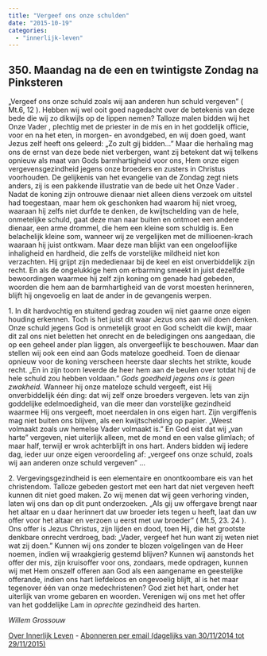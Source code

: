 ```yaml
---
title: "Vergeef ons onze schulden"
date: "2015-10-19"
categories: 
  - "innerlijk-leven"
---
```


## 350\. Maandag na de een en twintigste Zondag na Pinksteren

„Vergeef ons onze schuld zoals wij aan anderen hun schuld vergeven” ( Mt.6, 12 ). Hebben wij wel ooit goed nagedacht over de betekenis van deze bede die wij zo dikwijls op de lippen nemen? Talloze malen bidden wij het Onze Vader , plechtig met de priester in de mis en in het goddelijk officie, voor en na het eten, in morgen- en avondgebed, en wij doen goed, want Jezus zelf heeft ons geleerd: „Zo zult gij bidden…” Maar die herhaling mag ons de ernst van deze bede niet verbergen, want zij betekent dat wij telkens opnieuw als maat van Gods barmhartigheid voor ons, Hem onze eigen vergevensgezindheid jegens onze broeders en zusters in Christus voorhouden. De gelijkenis van het evangelie van de Zondag zegt niets anders, zij is een pakkende illustratie van de bede uit het Onze Vader . Nadat de koning zijn ontrouwe dienaar niet alleen diens verzoek om uitstel had toegestaan, maar hem ok geschonken had waarom hij niet vroeg, waaraan hij zelfs niet durfde te denken, de kwijtschelding van de hele, onmetelijke schuld, gaat deze man naar buiten en ontmoet een andere dienaar, een arme drommel, die hem een kleine som schuldig is. Een belachelijk kleine som, wanneer wij ze vergelijken met de millioenen-krach waaraan hij juist ontkwam. Maar deze man blijkt van een ongelooflijke inhaligheid en hardheid, die zelfs de vorstelijke mildheid niet kon verzachten. Hij grijpt zijn mededienaar bij de keel en eist onverbiddelijk zijn recht. En als de ongelukkige hem om erbarming smeekt in juist dezelfde bewoordingen waarmee hij zelf zijn koning om genade had gebeden, woorden die hem aan de barmhartigheid van de vorst moesten herinneren, blijft hij ongevoelig en laat de ander in de gevangenis werpen.

1\. In dit hardvochtig en stuitend gedrag zouden wij niet gaarne onze eigen houding erkennen. Toch is het juist dit waar Jezus ons aan wil doen denken. Onze schuld jegens God is onmetelijk groot en God scheldt die kwijt, maar dit zal ons niet beletten het onrecht en de beledigingen ons aangedaan, die op een geheel ander plan liggen, als onvergeeflijk te beschouwen. Maar dan stellen wij ook een eind aan Gods mateloze goedheid. Toen de dienaar opnieuw voor de koning verscheen heerste daar slechts het strikte, koude recht. „En in zijn toorn leverde de heer hem aan de beulen over totdat hij de hele schuld zou hebben voldaan.” _Gods goedheid jegens ons is geen zwakheid._ Wanneer hij onze mateloze schuld vergeeft, eist Hij onverbiddelijk één ding: dat wij zelf onze broeders vergeven. Iets van zijn goddelijke edelmoedigheid, van die meer dan vorstelijke gezindheid waarmee Hij ons vergeeft, moet neerdalen in ons eigen hart. Zijn vergiffenis mag niet buiten ons blijven, als een kwijtschelding op papier. „Weest volmaakt zoals uw hemelse Vader volmaakt is.” En God eist dat wij „van harte” vergeven, niet uiterlijk alleen, met de mond en een valse glimlach; of maar half, terwijl er wrok achterblijft in ons hart. Anders bidden wij iedere dag, ieder uur onze eigen veroordeling af: „vergeef ons onze schuld, zoals wij aan anderen onze schuld vergeven” …

2\. Vergevingsgezindheid is een elementaire en onontkoombare eis van het christendom. Talloze gebeden gestort met een hart dat niet vergeven heeft kunnen dit niet goed maken. Zo wij menen dat wij geen verhoring vinden, laten wij ons dan op dit punt onderzoeken. „Als gij uw offergave brengt naar het altaar en u daar herinnert dat uw broeder iets tegen u heeft, laat dan uw offer voor het altaar en verzoen u eerst met uw broeder” ( Mt.5, 23. 24 ). Ons offer is Jezus Christus, zijn lijden en dood, toen Hij, die het grootste denkbare onrecht verdroeg, bad: „Vader, vergeef het hun want zij weten niet wat zij doen.” Kunnen wij ons zonder te blozen volgelingen van de Heer noemen, indien wij wraakgierig gestemd blijven? Kunnen wij aanstonds het offer der mis, zijn kruisoffer voor ons, zondaars, mede opdragen, kunnen wij met Hem onszelf offeren aan God als een aangename en geestelijke offerande, indien ons hart liefdeloos en ongevoelig blijft, al is het maar tegenover één van onze medechristenen? God ziet het hart, onder het uiterlijk van vrome gebaren en woorden. Verenigen wij ons met het offer van het goddelijke Lam in _oprechte_ gezindheid des harten.

_Willem Grossouw_

[Over Innerlijk Leven](http://www.gelovenleren.net/2014/11/27/een-jaar-lang-innerlijk-leven-op-geloven-leren/) - [Abonneren per email (dagelijks van 30/11/2014 tot 29/11/2015)](http://eepurl.com/9P3DT)
